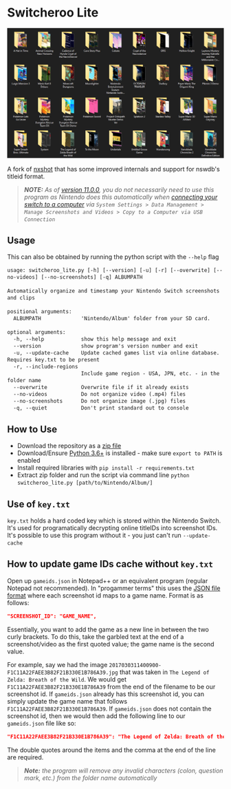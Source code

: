 # Switcheroo Lite

![Organized demo](/dev/albums.jpg)

A fork of [nxshot](https://github.com/s1cp/nxshot) that has some improved internals and support for nswdb's titleid format.

> _**NOTE:** As of [version 11.0.0](https://en-americas-support.nintendo.com/app/answers/detail/a_id/43314#v1100), you do not necessarily need to use this program as Nintendo does this automatically when [connecting your switch to a computer](https://en-americas-support.nintendo.com/app/answers/detail/a_id/53664) via `System Settings > Data Management > Manage Screenshots and Videos > Copy to a Computer via USB Connection`_

## Usage

This can also be obtained by running the python script with the `--help` flag

```text
usage: switcheroo_lite.py [-h] [--version] [-u] [-r] [--overwrite] [--no-videos] [--no-screenshots] [-q] ALBUMPATH

Automatically organize and timestamp your Nintendo Switch screenshots and clips

positional arguments:
  ALBUMPATH             'Nintendo/Album' folder from your SD card.

optional arguments:
  -h, --help            show this help message and exit
  --version             show program's version number and exit
  -u, --update-cache    Update cached games list via online database. Requires key.txt to be present
  -r, --include-regions
                        Include game region - USA, JPN, etc. - in the folder name
  --overwrite           Overwrite file if it already exists
  --no-videos           Do not organize video (.mp4) files
  --no-screenshots      Do not organize image (.jpg) files
  -q, --quiet           Don't print standard out to console
  ```

## How to Use

- Download the repository as a [zip file](https://github.com/dmynerd78/switcheroo-lite/archive/master.zip)
- Download/Ensure [Python 3.6+](https://www.python.org/downloads/) is installed - make sure `export to PATH` is enabled
- Install required libraries with `pip install -r requirements.txt`
- Extract zip folder and run the script via command line `python switcheroo_lite.py [path/to/Nintendo/Album/]`

## Use of `key.txt`

`key.txt` holds a hard coded key which is stored within the Nintendo Switch. It's used for programatically decrypting online titleIDs into screenshot IDs. It's possible to use this program without it - you just can't run `--update-cache`

## How to update game IDs cache without `key.txt`

Open up `gameids.json` in Notepad++ or an equivalent program (regular Notepad not recommended). In "progammer terms" this uses the [JSON file format](https://www.w3schools.com/whatis/whatis_json.asp) where each screenshot id maps to a game name. Format is as follows:

```json
"SCREENSHOT_ID": "GAME_NAME",
```

Essentially, you want to add the game as a new line in between the two curly brackets. To do this, take the garbled text at the end of a screenshot/video as the first quoted value; the game name is the second value.  

For example, say we had the image `2017030311400900-F1C11A22FAEE3B82F21B330E1B786A39.jpg` that was taken in `The Legend of Zelda: Breath of the Wild`. We would get `F1C11A22FAEE3B82F21B330E1B786A39` from the end of the filename to be our screenshot id. If `gameids.json` already has this screenshot id, you can simply update the game name that follows `F1C11A22FAEE3B82F21B330E1B786A39`. If `gameids.json` does not contain the screenshot id, then we would then add the following line to our `gameids.json` file like so:

```json
"F1C11A22FAEE3B82F21B330E1B786A39": "The Legend of Zelda: Breath of the Wild",
```

The double quotes around the items and the comma at the end of the line are required.  
> _**Note:** the program will remove any invalid characters (colon, question mark, etc.) from the folder name automatically_
